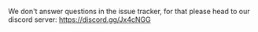 We don't answer questions in the issue tracker, for that please head to our discord server: https://discord.gg/Jx4cNGG
